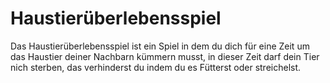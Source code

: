 # Haustierüberlebensspiel
Das Haustierüberlebensspiel ist ein Spiel in dem du dich für eine Zeit um das Haustier deiner Nachbarn kümmern musst, in dieser Zeit darf dein Tier nich sterben, das verhinderst du indem du es Fütterst oder streichelst.
